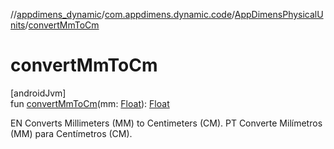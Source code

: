 //[appdimens_dynamic](../../../index.md)/[com.appdimens.dynamic.code](../index.md)/[AppDimensPhysicalUnits](index.md)/[convertMmToCm](convert-mm-to-cm.md)

# convertMmToCm

[androidJvm]\
fun [convertMmToCm](convert-mm-to-cm.md)(mm: [Float](https://kotlinlang.org/api/core/kotlin-stdlib/kotlin/-float/index.html)): [Float](https://kotlinlang.org/api/core/kotlin-stdlib/kotlin/-float/index.html)

EN Converts Millimeters (MM) to Centimeters (CM). PT Converte Milímetros (MM) para Centímetros (CM).